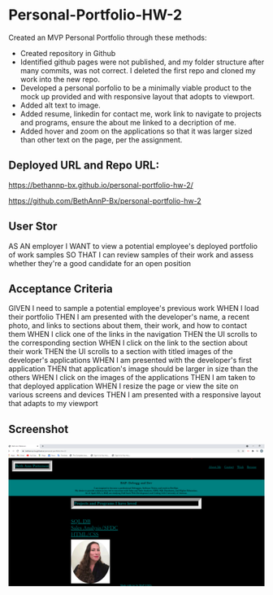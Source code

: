 # Personal-Portfolio-HW-2

Created an MVP Personal Portfolio through these methods:

- Created repository in Github
- Identified github pages were not published, and my folder structure after many commits, was not correct. I deleted the first repo and cloned my work into the new repo.
- Developed a personal porfolio to be a minimally viable product to the mock up provided and with responsive layout that adopts to viewport.
- Added alt text to image.
- Added resume, linkedin for contact me, work link to navigate to projects and programs, ensure the about me linked to a decription of me.
- Added hover and zoom on the applications so that it was larger sized than other text on the page, per the assignment.

## Deployed URL and Repo URL:

https://bethannp-bx.github.io/personal-portfolio-hw-2/

https://github.com/BethAnnP-Bx/personal-portfolio-hw-2

## User Stor

AS AN employer
I WANT to view a potential employee's deployed portfolio of work samples
SO THAT I can review samples of their work and assess whether they're a good candidate for an open position

## Acceptance Criteria

GIVEN I need to sample a potential employee's previous work
WHEN I load their portfolio
THEN I am presented with the developer's name, a recent photo, and links to sections about them, their work, and how to contact them
WHEN I click one of the links in the navigation
THEN the UI scrolls to the corresponding section
WHEN I click on the link to the section about their work
THEN the UI scrolls to a section with titled images of the developer's applications
WHEN I am presented with the developer's first application
THEN that application's image should be larger in size than the others
WHEN I click on the images of the applications
THEN I am taken to that deployed application
WHEN I resize the page or view the site on various screens and devices
THEN I am presented with a responsive layout that adapts to my viewport

## Screenshot

![Screenshot of Module 2 HW Personal Porfolio](./images/Screenshotportfoliohw-2-bap.png)
